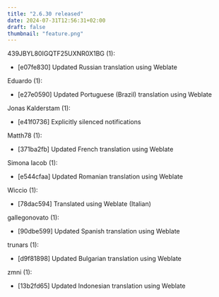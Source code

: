 ```yaml
---
title: "2.6.30 released"
date: 2024-07-31T12:56:31+02:00
draft: false
thumbnail: "feature.png"
---
```


439JBYL80IGQTF25UXNR0X1BG (1):
  * [e07fe830] Updated Russian translation using Weblate

Eduardo (1):
  * [e27e0590] Updated Portuguese (Brazil) translation using Weblate

Jonas Kalderstam (1):
  * [e41f0736] Explicitly silenced notifications

Matth78 (1):
  * [371ba2fb] Updated French translation using Weblate

Simona Iacob (1):
  * [e544cfaa] Updated Romanian translation using Weblate

Wiccio (1):
  * [78dac594] Translated using Weblate (Italian)

gallegonovato (1):
  * [90dbe599] Updated Spanish translation using Weblate

trunars (1):
  * [d9f81898] Updated Bulgarian translation using Weblate

zmni (1):
  * [13b2fd65] Updated Indonesian translation using Weblate

